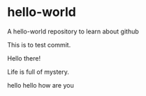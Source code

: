 # hello-world
A hello-world repository to learn about github

This is to test commit.

Hello there!

Life is full of mystery.

hello
hello
how are you
